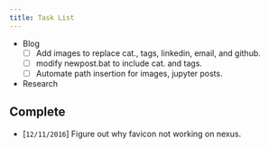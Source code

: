 ```yaml
---
title: Task List
---
```


- Blog
	- [ ] Add images to replace cat., tags, linkedin, email, and github.
	- [ ] modify newpost.bat to include cat. and tags.
	- [ ] Automate path insertion for images, jupyter posts.
- Research


## Complete
- [`12/11/2016`] Figure out why favicon not working on nexus.
